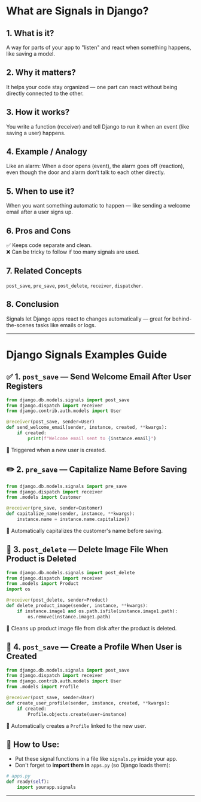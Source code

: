 # What are Signals in Django?

## 1. What is it?  
A way for parts of your app to "listen" and react when something happens, like saving a model.

## 2. Why it matters?  
It helps your code stay organized — one part can react without being directly connected to the other.

## 3. How it works?  
You write a function (receiver) and tell Django to run it when an event (like saving a user) happens.

## 4. Example / Analogy  
Like an alarm: When a door opens (event), the alarm goes off (reaction), even though the door and alarm don’t talk to each other directly.

## 5. When to use it?  
When you want something automatic to happen — like sending a welcome email after a user signs up.

## 6. Pros and Cons  
✅ Keeps code separate and clean.  
❌ Can be tricky to follow if too many signals are used.

## 7. Related Concepts  
`post_save`, `pre_save`, `post_delete`, `receiver`, `dispatcher`.

## 8. Conclusion  
Signals let Django apps react to changes automatically — great for behind-the-scenes tasks like emails or logs.

---

# Django Signals Examples Guide

## ✅ 1. `post_save` — Send Welcome Email After User Registers

```python
from django.db.models.signals import post_save
from django.dispatch import receiver
from django.contrib.auth.models import User

@receiver(post_save, sender=User)
def send_welcome_email(sender, instance, created, **kwargs):
    if created:
        print(f"Welcome email sent to {instance.email}")
```

🔹 Triggered when a new user is created.

## ✏️ 2. `pre_save` — Capitalize Name Before Saving

```python
from django.db.models.signals import pre_save
from django.dispatch import receiver
from .models import Customer

@receiver(pre_save, sender=Customer)
def capitalize_name(sender, instance, **kwargs):
    instance.name = instance.name.capitalize()
```

🔹 Automatically capitalizes the customer's name before saving.

## 🧹 3. `post_delete` — Delete Image File When Product is Deleted

```python
from django.db.models.signals import post_delete
from django.dispatch import receiver
from .models import Product
import os

@receiver(post_delete, sender=Product)
def delete_product_image(sender, instance, **kwargs):
    if instance.image1 and os.path.isfile(instance.image1.path):
        os.remove(instance.image1.path)
```

🔹 Cleans up product image file from disk after the product is deleted.

## 🔁 4. `post_save` — Create a Profile When User is Created

```python
from django.db.models.signals import post_save
from django.dispatch import receiver
from django.contrib.auth.models import User
from .models import Profile

@receiver(post_save, sender=User)
def create_user_profile(sender, instance, created, **kwargs):
    if created:
        Profile.objects.create(user=instance)
```

🔹 Automatically creates a `Profile` linked to the new user.

## 🧠 How to Use:

* Put these signal functions in a file like `signals.py` inside your app.
* Don't forget to **import them in** `apps.py` (so Django loads them):

```python
# apps.py
def ready(self):
    import yourapp.signals
```

---
